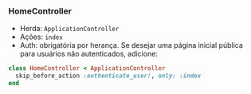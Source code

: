 ### HomeController

- Herda: `ApplicationController`
- Ações: `index`
- Auth: obrigatória por herança. Se desejar uma página inicial pública para usuários não autenticados, adicione:
```ruby
class HomeController < ApplicationController
  skip_before_action :authenticate_user!, only: :index
end
```